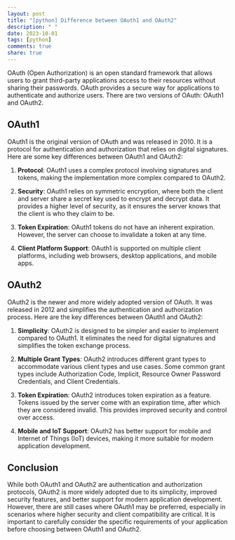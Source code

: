 ```yaml
---
layout: post
title: "[python] Difference between OAuth1 and OAuth2"
description: " "
date: 2023-10-01
tags: [python]
comments: true
share: true
---
```


OAuth (Open Authorization) is an open standard framework that allows users to grant third-party applications access to their resources without sharing their passwords. OAuth provides a secure way for applications to authenticate and authorize users. There are two versions of OAuth: OAuth1 and OAuth2.

## OAuth1

OAuth1 is the original version of OAuth and was released in 2010. It is a protocol for authentication and authorization that relies on digital signatures. Here are some key differences between OAuth1 and OAuth2:

1. **Protocol**: OAuth1 uses a complex protocol involving signatures and tokens, making the implementation more complex compared to OAuth2.

2. **Security**: OAuth1 relies on symmetric encryption, where both the client and server share a secret key used to encrypt and decrypt data. It provides a higher level of security, as it ensures the server knows that the client is who they claim to be.

3. **Token Expiration**: OAuth1 tokens do not have an inherent expiration. However, the server can choose to invalidate a token at any time.

4. **Client Platform Support**: OAuth1 is supported on multiple client platforms, including web browsers, desktop applications, and mobile apps.

## OAuth2

OAuth2 is the newer and more widely adopted version of OAuth. It was released in 2012 and simplifies the authentication and authorization process. Here are the key differences between OAuth1 and OAuth2:

1. **Simplicity**: OAuth2 is designed to be simpler and easier to implement compared to OAuth1. It eliminates the need for digital signatures and simplifies the token exchange process.

2. **Multiple Grant Types**: OAuth2 introduces different grant types to accommodate various client types and use cases. Some common grant types include Authorization Code, Implicit, Resource Owner Password Credentials, and Client Credentials.

3. **Token Expiration**: OAuth2 introduces token expiration as a feature. Tokens issued by the server come with an expiration time, after which they are considered invalid. This provides improved security and control over access.

4. **Mobile and IoT Support**: OAuth2 has better support for mobile and Internet of Things (IoT) devices, making it more suitable for modern application development.

## Conclusion

While both OAuth1 and OAuth2 are authentication and authorization protocols, OAuth2 is more widely adopted due to its simplicity, improved security features, and better support for modern application development. However, there are still cases where OAuth1 may be preferred, especially in scenarios where higher security and client compatibility are critical. It is important to carefully consider the specific requirements of your application before choosing between OAuth1 and OAuth2.